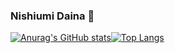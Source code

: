 ### Nishiumi Daina 👋
[![Anurag's GitHub stats](https://github-readme-stats.vercel.app/api?username=nishiumidaina)](https://github.com/nishiumidaina)[![Top Langs](https://github-readme-stats.vercel.app/api/top-langs/?username=nishiumidaina&layout=compact&langs_count=8)](https://github.com/nishiumidaina)
<!--
**nishiumidaina/nishiumidaina** is a ✨ _special_ ✨ repository because its `README.md` (this file) appears on your GitHub profile.

Here are some ideas to get you started:

- 🔭 I’m currently working on ...
- 🌱 I’m currently learning ...
- 👯 I’m looking to collaborate on ...
- 🤔 I’m looking for help with ...
- 💬 Ask me about ...
- 📫 How to reach me: ...
- 😄 Pronouns: ...
- ⚡ Fun fact: ...
-->
